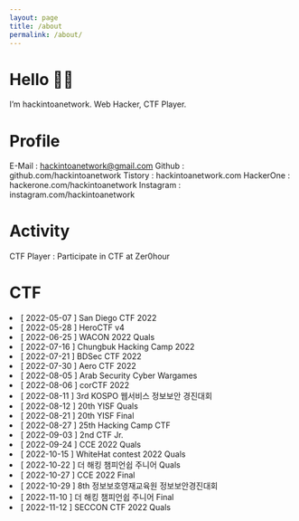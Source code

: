 ```yaml
---
layout: page
title: /about
permalink: /about/
---
```

# Hello 👋🏻  
  
I’m hackintoanetwork.
Web Hacker, CTF Player.
  
# Profile
  
E-Mail : hackintoanetwork@gmail.com
Github : github.com/hackintoanetwork
Tistory : hackintoanetwork.com
HackerOne : hackerone.com/hackintoanetwork
Instagram : instagram.com/hackintoanetwork
  
# Activity  

CTF Player : Participate in CTF at Zer0hour
  
# CTF  
  
<li>[ 2022-05-07 ] San Diego CTF 2022</li>
<li>[ 2022-05-28 ] HeroCTF v4</li>
<li>[ 2022-06-25 ] WACON 2022 Quals</li>
<li>[ 2022-07-16 ] Chungbuk Hacking Camp 2022</li>
<li>[ 2022-07-21 ] BDSec CTF 2022</li>
<li>[ 2022-07-30 ] Aero CTF 2022</li>
<li>[ 2022-08-05 ] Arab Security Cyber Wargames</li>
<li>[ 2022-08-06 ] corCTF 2022</li>
<li>[ 2022-08-11 ] 3rd KOSPO 웹서비스 정보보안 경진대회</li>
<li>[ 2022-08-12 ] 20th YISF Quals</li>
<li>[ 2022-08-21 ] 20th YISF Final</li>
<li>[ 2022-08-27 ] 25th Hacking Camp CTF</li>
<li>[ 2022-09-03 ] 2nd CTF Jr.</li>
<li>[ 2022-09-24 ] CCE 2022 Quals</li>
<li>[ 2022-10-15 ] WhiteHat contest 2022 Quals</li>
<li>[ 2022-10-22 ] 더 해킹 챔피언쉽 주니어 Quals</li>
<li>[ 2022-10-27 ] CCE 2022 Final</li>
<li>[ 2022-10-29 ] 8th 정보보호영재교육원 정보보안경진대회</li>
<li>[ 2022-11-10 ] 더 해킹 챔피언쉽 주니어 Final</li>
<li>[ 2022-11-12 ] SECCON CTF 2022 Quals</li>
